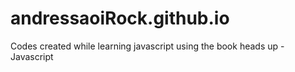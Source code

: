 # andressaoiRock.github.io
Codes created while learning javascript using the book heads up - Javascript
